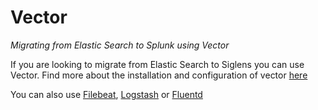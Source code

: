 # Vector

*Migrating from Elastic Search to Splunk using Vector*

If you are looking to migrate from Elastic Search to Siglens you can use Vector. Find more about the installation and configuration of vector [here](../../log-ingestion/vector.md)

You can also use [Filebeat](../../log-ingestion/filebeat.md), [Logstash](../../migration/elasticsearch/logstash.md) or [Fluentd](../../migration/elasticsearch/fluentd.md)

